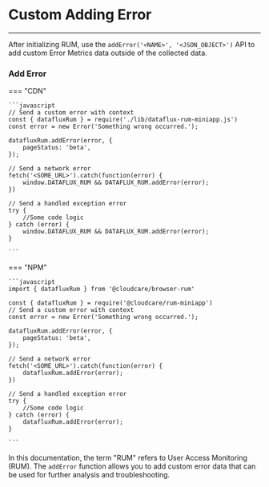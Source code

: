 # Custom Adding Error
---

After initializing RUM, use the `addError('<NAME>', '<JSON_OBJECT>')` API to add custom Error Metrics data outside of the collected data.

### Add Error

=== "CDN"

    ```javascript
    // Send a custom error with context
    const { datafluxRum } = require('./lib/dataflux-rum-miniapp.js')
    const error = new Error('Something wrong occurred.');

    datafluxRum.addError(error, {
        pageStatus: 'beta',
    });

    // Send a network error
    fetch('<SOME_URL>').catch(function(error) {
        window.DATAFLUX_RUM && DATAFLUX_RUM.addError(error);
    })

    // Send a handled exception error
    try {
        //Some code logic
    } catch (error) {
        window.DATAFLUX_RUM && DATAFLUX_RUM.addError(error);
    }

    ```

=== "NPM"

    ```javascript
    import { datafluxRum } from '@cloudcare/browser-rum'

    const { datafluxRum } = require('@cloudcare/rum-miniapp')
    // Send a custom error with context
    const error = new Error('Something wrong occurred.');

    datafluxRum.addError(error, {
        pageStatus: 'beta',
    });

    // Send a network error
    fetch('<SOME_URL>').catch(function(error) {
        datafluxRum.addError(error);
    })

    // Send a handled exception error
    try {
        //Some code logic
    } catch (error) {
        datafluxRum.addError(error);
    }         

    ```

In this documentation, the term "RUM" refers to User Access Monitoring (RUM). The `addError` function allows you to add custom error data that can be used for further analysis and troubleshooting.